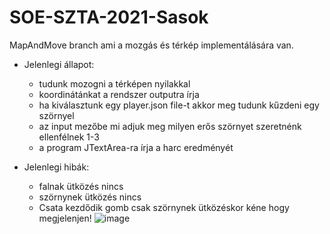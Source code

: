 # SOE-SZTA-2021-Sasok
MapAndMove branch ami a mozgás és térkép implementálására van. 
* Jelenlegi állapot: 
  * tudunk mozogni a térképen nyilakkal
  * koordinátánkat a rendszer outputra írja
  * ha kiválasztunk egy player.json file-t akkor meg tudunk kűzdeni egy szörnyel
  * az input mezőbe mi adjuk meg milyen erős szörnyet szeretnénk ellenfélnek 1-3
  * a program JTextArea-ra írja a harc eredményét
 

* Jelenlegi hibák:
  * falnak ütközés nincs
  * szörnynek ütközés nincs
  * Csata kezdődik gomb csak szörnynek ütközéskor kéne hogy megjelenjen!
![image](https://user-images.githubusercontent.com/60651308/121252721-a13b2180-c8a8-11eb-887d-481592e932ce.png)
